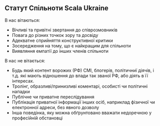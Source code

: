 ## Статут Спільноти Scala Ukraine

В нас вітаються:

- Вічливі та привітні звертання до співрозмовників
- Повага до різних точкок зору та досвіду
- Адекватне сприйняття конструктивної критики
- Зосередження на тому, що є найкращим для спільноти
- Виявляння емпатії до інших членів спільноти

В нас не вітається:

- Будь який контент ворожих (РФ) СМІ, блогерів, політичниї діячів, і т.д. які мають відношення до влади так званої РФ, або діять в її інтересах.
- Тролінг, образливі/принизливі коментарі, особисті чи політичні нападки
- Публічне чи приватне переслідування
- Публікація приватної інформації інших осіб, наприклад фізичної чи електронної адреси, без явного дозволу
- Інша поведінка, яку можна обґрунтовано вважати недоречною у професійній обстановці